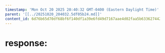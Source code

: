 ```yaml
---
timestamp: 'Mon Oct 20 2025 20:40:32 GMT-0400 (Eastern Daylight Time)'
parent: '[[../20251020_204032.5df05b24.md]]'
content_id: 6d76b65d70df68bf6f140df1a39e6fd49d7167aae4d02faa5b63362744266256
---
```


# response:
